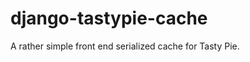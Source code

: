 django-tastypie-cache
=====================

A rather simple front end serialized cache for Tasty Pie.
